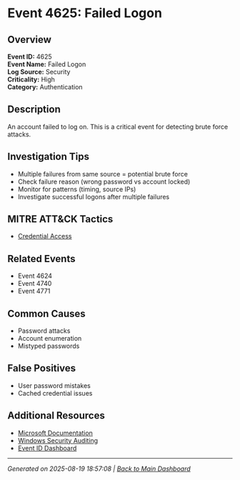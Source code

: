# Event 4625: Failed Logon

## Overview
**Event ID:** 4625  
**Event Name:** Failed Logon  
**Log Source:** Security  
**Criticality:** High  
**Category:** Authentication  

## Description
An account failed to log on. This is a critical event for detecting brute force attacks.

## Investigation Tips
- Multiple failures from same source = potential brute force
- Check failure reason (wrong password vs account locked)
- Monitor for patterns (timing, source IPs)
- Investigate successful logons after multiple failures

## MITRE ATT&CK Tactics
- [Credential Access](https://attack.mitre.org/tactics/TA0006/)

## Related Events
- Event 4624
- Event 4740
- Event 4771

## Common Causes
- Password attacks
- Account enumeration
- Mistyped passwords

## False Positives
- User password mistakes
- Cached credential issues

## Additional Resources
- [Microsoft Documentation](https://learn.microsoft.com/en-us/previous-versions/windows/it-pro/windows-10/security/threat-protection/auditing/event-4625)
- [Windows Security Auditing](https://learn.microsoft.com/en-us/windows/security/threat-protection/auditing/audit-events)
- [Event ID Dashboard](../index.html)

---
*Generated on 2025-08-19 18:57:08 | [Back to Main Dashboard](../index.html)*
